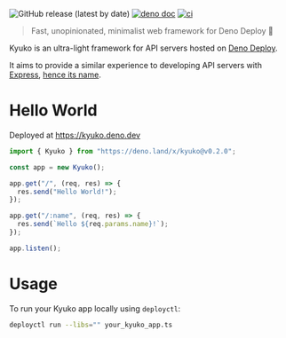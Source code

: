 ![GitHub release (latest by date)](https://img.shields.io/github/v/release/rikilele/kyuko)
[![deno doc](https://doc.deno.land/badge.svg)](https://doc.deno.land/https/deno.land/x/kyuko/mod.ts)
[![ci](https://github.com/rikilele/kyuko/actions/workflows/ci.yml/badge.svg)](https://github.com/rikilele/kyuko/actions/workflows/ci.yml)

> Fast, unopinionated, minimalist web framework for Deno Deploy 🦕

Kyuko is an ultra-light framework for API servers hosted on
[Deno Deploy](https://deno.com/deploy).

It aims to provide a similar experience to developing API servers with
[Express](https://expressjs.com/),
[hence its name](https://translate.google.com/?sl=ja&tl=en&text=%E6%80%A5%E8%A1%8C&op=translate&hl=en).

# Hello World

Deployed at https://kyuko.deno.dev

```ts
import { Kyuko } from "https://deno.land/x/kyuko@v0.2.0";

const app = new Kyuko();

app.get("/", (req, res) => {
  res.send("Hello World!");
});

app.get("/:name", (req, res) => {
  res.send(`Hello ${req.params.name}!`);
});

app.listen();
```

# Usage

To run your Kyuko app locally using `deployctl`:

```sh
deployctl run --libs="" your_kyuko_app.ts
```
